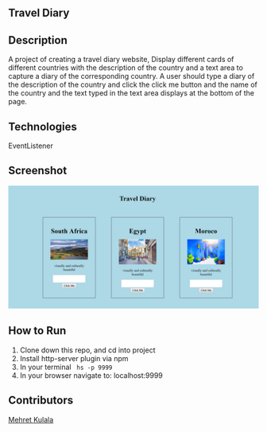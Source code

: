 ## Travel Diary

## Description
A project of creating a travel diary website,
Display different cards of different countries with the description of the country and a text area to capture a diary of the corresponding country. 
A user should type a diary of the description of the country and click the click me button and the name of the country and the text typed in the text area displays at the bottom of the page.

## Technologies
EventListener

## Screenshot
![Webpage](https://raw.githubusercontent.com/Mehret17/travelDiary/master/sreenshot/Capture.PNG)
## How to Run
 1. Clone down this repo, and cd into project
 1. Install http-server plugin via npm
 1. In your terminal  ``` hs -p 9999```
 1. In your browser navigate to: localhost:9999
## Contributors
[Mehret Kulala](https://github.com/Mehret17)